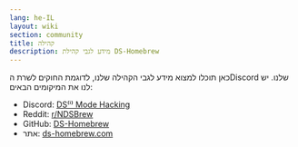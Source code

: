 ```yaml
---
lang: he-IL
layout: wiki
section: community
title: קהילה
description: מידע לגבי קהילת DS-Homebrew
---
```


כאן תוכלו למצוא מידע לגבי הקהילה שלנו, לדוגמת החוקים לשרת הDiscord שלנו. יש לנו את המיקומים הבאים:
- Discord: [DS⁽ⁱ⁾ Mode Hacking](https://ds-homebrew.com/discord)
- Reddit: [r/NDSBrew](https://reddit.com/r/NDSBrew)
- GitHub: [DS-Homebrew](https://github.com/DS-Homebrew)
- אתר: [ds-homebrew.com](https://ds-homebrew.com)
